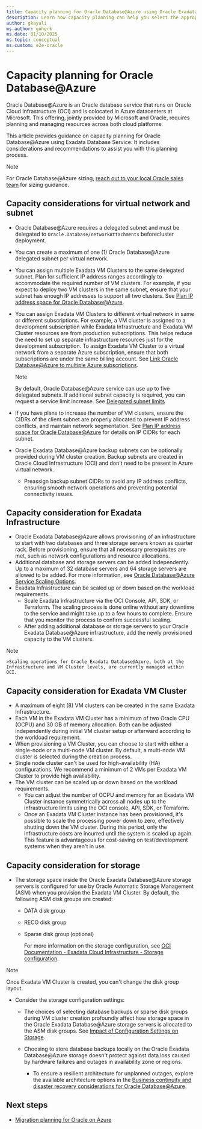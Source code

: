 ```yaml
---
title: Capacity planning for Oracle Database@Azure using Oracle Exadata Database
description: Learn how capacity planning can help you select the appropriate infrastructure for Oracle workloads on Azure Oracle Database@Azure.
author: gkayali
ms.author: guherk
ms.date: 01/10/2025
ms.topic: conceptual
ms.custom: e2e-oracle
---
```


# Capacity planning for Oracle Database@Azure

Oracle Database@Azure is an Oracle database service that runs on Oracle Cloud Infrastructure (OCI) and is colocated in Azure datacenters at Microsoft. This offering, jointly provided by Microsoft and Oracle, requires planning and managing resources across both cloud platforms.

This article provides guidance on capacity planning for Oracle Database@Azure using Exadata Database Service. It includes considerations and recommendations to assist you with this planning process.

> [!NOTE]
> For Oracle Database@Azure sizing, [reach out to your local Oracle sales team](https://www.oracle.com/cloud/azure/oracle-database-at-azure/) for sizing guidance.

## Capacity considerations for virtual network and subnet

- Oracle Database@Azure requires a delegated subnet and must be delegated to `Oracle.Database/networkAttachments` before​ cluster deployment.
- You can create a maximum of one (1) Oracle Database@Azure delegated subnet per virtual network.
- You can assign multiple Exadata VM Clusters to the same delegated subnet. Plan for sufficient IP address ranges accordingly to accommodate the required number of VM clusters. For example, if you expect to deploy two VM clusters in the same subnet, ensure that your subnet has enough IP addresses to support all two clusters. See [Plan IP address space for Oracle Database@Azure](/azure/oracle/oracle-db/oracle-database-plan-ip).
- You can assign Exadata VM Clusters to different virtual network in same or different subscriptions. For example, a VM cluster is assigned to a development subscription while Exadata Infrastructure and Exadata VM Cluster resources are from production subscriptions. This helps reduce the need to set up separate infrastructure resources just for the development subscription.
    To assign Exadata VM Cluster to a virtual network from a separate Azure subscription, ensure that both subscriptions are under the same billing account. See [Link Oracle Database@Azure to multiple Azure subscriptions](/azure/oracle/oracle-db/link-oracle-database-multiple-subscription).

    > [!NOTE]
    > By default, Oracle Database@Azure service can use up to five delegated subnets. If additional subnet capacity is required, you can request a service limit increase. See [Delegated subnet limits](/azure/oracle/oracle-db/oracle-database-delegated-subnet-limits)
- If you have plans to increase the number of VM clusters, ensure the CIDRs of the client subnet are properly allocated to prevent IP address conflicts, and maintain network segmentation. See [Plan IP address space for Oracle Database@Azure](/azure/oracle/oracle-db/oracle-database-plan-ip) for details on IP CIDRs for each subnet.
- Oracle Exadata Database@Azure backup subnets can be optionally provided during VM cluster creation. Backup subnets are created in Oracle Cloud Infrastructure (OCI) and don't need to be present in Azure virtual network.
  - Preassign backup subnet CIDRs to avoid any IP address conflicts, ensuring smooth network operations and preventing potential connectivity issues.

## Capacity consideration for Exadata Infrastructure

- Oracle Exadata Database@Azure allows provisioning of an infrastructure to start with two databases and three storage servers known as quarter rack. Before provisioning, ensure that all necessary prerequisites are met, such as network configurations and resource allocations.
- Additional database and storage servers can be added independently. Up to a maximum of 32 database servers and 64 storage servers are allowed to be added. For more information, see [Oracle Database@Azure Service Scaling Options](https://docs.oracle.com/en-us/iaas/exadatacloud/doc/exa-service-desc.html#ECSCM-GUID-EC1A62C6-DDA1-4F39-B28C-E5091A205DD3).
- Exadata Infrastructure can be scaled up or down based on the workload requirements.
  - Scale Exadata Infrastructure via the OCI Console, API, SDK, or Terraform. The scaling process is done online without any downtime to the service and might take up to a few hours to complete. Ensure that you monitor the process to confirm successful scaling.
  - After adding additional database or storage servers to your Oracle Exadata Database@Azure infrastructure, add the newly provisioned capacity to the VM clusters.

 > [!NOTE]
    >Scaling operations for Oracle Exadata Database@Azure, both at the Infrastructure and VM Cluster levels, are currently managed within OCI.
## Capacity consideration for Exadata VM Cluster

- A maximum of eight (8) VM clusters can be created in the same Exadata Infrastructure.
- Each VM in the Exadata VM Cluster has a minimum of two Oracle CPU (OCPU) and 30 GB of memory allocation. Both can be adjusted independently during initial VM cluster setup or afterward according to the workload requirement.
- When provisioning a VM Cluster, you can choose to start with either a single-node or a multi-node VM cluster. By default, a multi-node VM cluster is selected during the creation process.
- Single node cluster can't be used for high-availability (HA) configurations. We recommend a minimum of 2 VMs per Exadata VM Cluster to provide high availability.
- The VM cluster can be scaled up or down based on the workload requirements.
  - You can adjust the number of OCPU and memory for an Exadata VM Cluster instance symmetrically across all nodes up to the infrastructure limits using the OCI console, API, SDK, or Terraform.
  - Once an Exadata VM Cluster instance has been provisioned, it's possible to scale the processing power down to zero, effectively shutting down the VM cluster. During this period, only the infrastructure costs are incurred until the system is scaled up again. This feature is advantageous for cost-saving on test/development systems when they aren't in use.

## Capacity consideration for storage

- The storage space inside the Oracle Exadata Database@Azure storage servers is configured for use by Oracle Automatic Storage Management (ASM) when you provision the Exadata VM Cluster. By default, the following ASM disk groups are created:
  - DATA disk group
  - RECO disk group
  - Sparse disk group (optional)

    For more information on the storage configuration, see [OCI Documentation - Exadata Cloud Infrastructure - Storage configuration](https://docs.oracle.com/en-us/iaas/exadatacloud/doc/ecs-storage-config.html).

> [!NOTE]
> Once Exadata VM Cluster is created, you can't change the disk group layout.

- Consider the storage configuration settings:
  - The choices of selecting database backups or sparse disk groups during VM cluster creation profoundly affect how storage space in the Oracle Exadata Database@Azure storage servers is allocated to the ASM disk groups. See [Impact of Configuration Settings on Storage](https://docs.oracle.com/en-us/iaas/exadatacloud/doc/ecs-storage-config.html#ECSCM-GUID-925DAEBF-4693-4AC6-80E1-15D7121F80A9).
  - Choosing to store database backups locally on the Oracle Exadata Database@Azure storage doesn't protect against data loss caused by hardware failures and outages in availability zone or regions.
  
      - To ensure a resilient architecture for unplanned outages, explore the available architecture options in the  [Business continuity and disaster recovery considerations for Oracle Database@Azure](./oracle-disaster-recovery-oracle-database-azure.md). 

## Next steps

- [Migration planning for Oracle on Azure](./oracle-migration-planning.md)
